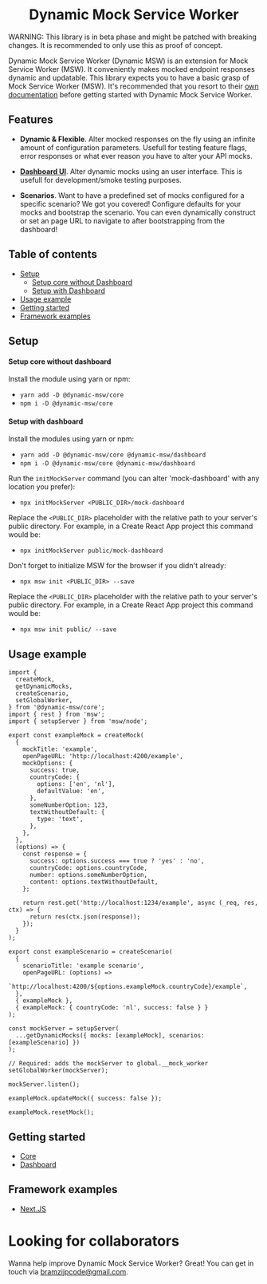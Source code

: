 <h1 align="center">Dynamic Mock Service Worker</h1>

WARNING: This library is in beta phase and might be patched with breaking changes. It is recommended to only use this as proof of concept.

Dynamic Mock Service Worker (Dynamic MSW) is an extension for Mock Service Worker (MSW). It conveniently makes mocked endpoint responses dynamic and updatable.
This library expects you to have a basic grasp of Mock Service Worker (MSW). It's recommended that you resort to their [own documentation](https://github.com/mswjs/msw#documentation) before getting started with Dynamic Mock Service Worker.

## Features

- **Dynamic & Flexible**. Alter mocked responses on the fly using an infinite amount of configuration parameters. Usefull for testing feature flags, error responses or what ever reason you have to alter your API mocks.

- **[Dashboard UI](../dashboard/README.md)**. Alter dynamic mocks using an user interface. This is usefull for development/smoke testing purposes.

- **Scenarios**. Want to have a predefined set of mocks configured for a specific scenario? We got you covered! Configure defaults for your mocks and bootstrap the scenario. You can even dynamically construct or set an page URL to navigate to after bootstrapping from the dashboard!

## Table of contents

- [Setup](#setup)
  - [Setup core without Dashboard](#setup-core-without-dashboard)
  - [Setup with Dashboard](#setup-with-dashboard)
- [Usage example](#usage-example)
- [Getting started](#getting-started)
- [Framework examples](#framework-examples)

## Setup

#### Setup core without dashboard

Install the module using yarn or npm:

- `yarn add -D @dynamic-msw/core`
- `npm i -D @dynamic-msw/core`

#### Setup with dashboard

Install the modules using yarn or npm:

- `yarn add -D @dynamic-msw/core @dynamic-msw/dashboard`
- `npm i -D @dynamic-msw/core @dynamic-msw/dashboard`

Run the `initMockServer` command (you can alter 'mock-dashboard' with any location you prefer):

- `npx initMockServer <PUBLIC_DIR>/mock-dashboard`

Replace the `<PUBLIC_DIR>` placeholder with the relative path to your server's public directory. For example, in a Create React App project this command would be:

- `npx initMockServer public/mock-dashboard`

Don't forget to initialize MSW for the browser if you didn't already:

- `npx msw init <PUBLIC_DIR> --save`

Replace the `<PUBLIC_DIR>` placeholder with the relative path to your server's public directory. For example, in a Create React App project this command would be:

- `npx msw init public/ --save`

## Usage example

```
import {
  createMock,
  getDynamicMocks,
  createScenario,
  setGlobalWorker,
} from '@dynamic-msw/core';
import { rest } from 'msw';
import { setupServer } from 'msw/node';

export const exampleMock = createMock(
  {
    mockTitle: 'example',
    openPageURL: 'http://localhost:4200/example',
    mockOptions: {
      success: true,
      countryCode: {
        options: ['en', 'nl'],
        defaultValue: 'en',
      },
      someNumberOption: 123,
      textWithoutDefault: {
        type: 'text',
      },
    },
  },
  (options) => {
    const response = {
      success: options.success === true ? 'yes' : 'no',
      countryCode: options.countryCode,
      number: options.someNumberOption,
      content: options.textWithoutDefault,
    };

    return rest.get('http://localhost:1234/example', async (_req, res, ctx) => {
      return res(ctx.json(response));
    });
  }
);

export const exampleScenario = createScenario(
  {
    scenarioTitle: 'example scenario',
    openPageURL: (options) =>
      `http://localhost:4200/${options.exampleMock.countryCode}/example`,
  },
  { exampleMock },
  { exampleMock: { countryCode: 'nl', success: false } }
);

const mockServer = setupServer(
  ...getDynamicMocks({ mocks: [exampleMock], scenarios: [exampleScenario] })
);

// Required: adds the mockServer to global.__mock_worker
setGlobalWorker(mockServer);

mockServer.listen();

exampleMock.updateMock({ success: false });

exampleMock.resetMock();

```

## Getting started

- [Core](./libs/core/README.md#getting-started)
- [Dashboard](./libs/dashboard/README.md#setup)

## Framework examples

- [Next.JS](./examples/next)

# Looking for collaborators

Wanna help improve Dynamic Mock Service Worker? Great! You can get in touch via [bramzijpcode@gmail.com](mailto:bramzijpcode@gmail.com?subject=[Dynamic-MSW]Collaboration).
